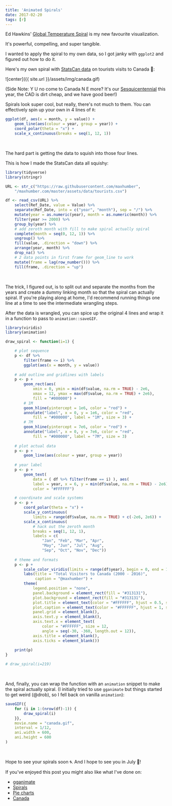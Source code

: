 ```yaml
---
title: 'Animated Spirals'
date: 2017-02-20
tags: [r]
---
```


Ed Hawkins' [Global Temperature Spiral](https://www.climate-lab-book.ac.uk/spirals/) is my new favourite visualization.

It's powerful, compelling, and super tangible.

I wanted to apply the spiral to my own data, so I got janky with `ggplot2` and figured out how to do it.

Here's my own spiral with [StatsCan data](http://www.statcan.gc.ca/daily-quotidien/170119/dq170119c-cansim-eng.htm) on tourists visits to Canada 🍁:

![center]({{ site.url }}/assets/img/canada.gif)

(Side Note: Y U no come to Canada N E more? It's our [Sesquicentennial](http://canada.pch.gc.ca/eng/1468262573081) this year, the CAD is dirt cheap, and we have good beer!)

Spirals look super cool, but really, there's not much to them. You can effectively spin up your own in 4 lines of `R`:

``` r
ggplot(df, aes(x = month, y = value)) +
    geom_line(aes(colour = year, group = year)) +
    coord_polar(theta = "x") +
    scale_x_continuous(breaks = seq(1, 12, 1))
```
<br>

The hard part is getting the data to squish into those four lines.

This is how I made the StatsCan data all squishy:

``` r
library(tidyverse)
library(stringr)

URL <- str_c("https://raw.githubusercontent.com/maxhumber",
    "/maxhumber.com/master/assets/data/tourists.csv")

df <- read_csv(URL) %>%
    select(Ref_Date, value = Value) %>%
    separate(Ref_Date, into = c("year", "month"), sep = "/") %>%
    mutate(year = as.numeric(year), month = as.numeric(month)) %>%
    filter(year >= 2000) %>% 
    group_by(year) %>%
    # add zeroth month with fill to make spiral actually spiral
    complete(month = seq(0, 12, 1)) %>%
    ungroup() %>%
    fill(value, .direction = "down") %>%
    arrange(year, month) %>%
    drop_na() %>%
    # 2 data points in first frame for geom_line to work
    mutate(frame = lag(row_number())) %>%
    fill(frame, .direction = "up")
```
<br>

The trick, I figured out, is to split out and separate the months from the years and create a dummy linking month so that the spiral can actually spiral. If you're playing along at home, I'd recommend running things one line at a time to see the intermediate wrangling steps.

After the data is wrangled, you can spice up the original 4 lines and wrap it in a function to pass to `animation::saveGIF`.

``` r
library(viridis)
library(animation)

draw_spiral <- function(i=1) {

    # plot sequence
    p <- df %>% 
        filter(frame <= i) %>% 
        ggplot(aes(x = month, y = value))
    
    # add outline and gridlines with labels
    p <- p +
        geom_rect(aes(
            xmin = 0, ymin = min(df$value, na.rm = TRUE) - 2e6, 
            xmax = 12, ymax = max(df$value, na.rm = TRUE) + 2e6),
            fill = "#000000") + 
        # 1M
        geom_hline(yintercept = 1e6, color = "red") + 
        annotate("label", x = 0, y = 1e6, color = "red", 
            fill = "#000000", label = "1M", size = 3) + 
        # 7M
        geom_hline(yintercept = 7e6, color = "red") + 
        annotate("label", x = 0, y = 7e6, color = "red", 
            fill = "#000000", label = "7M", size = 3)
    
    # plot actual data
    p <- p +
        geom_line(aes(colour = year, group = year))
    
    # year label
    p <- p +
        geom_text(
            data = ( df %>% filter(frame == i) ), aes(
            label = year, x = 6, y = min(df$value, na.rm = TRUE) - 2e6),
            color = "#FFFFFF")

    # coordinate and scale systems
    p <- p +
        coord_polar(theta = "x") +
        scale_y_continuous(
            limits = range(df$value, na.rm = TRUE) + c(-2e6, 2e6)) +
        scale_x_continuous(
            # hack out the zeroth month
            breaks = seq(1, 12, 1),
            labels = c(
                "Jan", "Feb", "Mar", "Apr", 
                "May", "Jun", "Jul", "Aug", 
                "Sep", "Oct", "Nov", "Dec"))
    
    # theme and formats
    p <- p +
        scale_color_viridis(limits = range(df$year), begin = 0, end = 1) + 
        labs(title = "Total Visitors to Canada (2000 - 2016)", 
             caption = "@maxhumber") + 
        theme(
            legend.position = "none",
            panel.background = element_rect(fill = "#313131"),
            plot.background = element_rect(fill = "#313131"),
            plot.title = element_text(color = "#FFFFFF", hjust = 0.5, size = 16),
            plot.caption = element_text(color = "#FFFFFF", hjust = 1, size = 10),
            panel.grid = element_blank(), 
            axis.text.y = element_blank(),
            axis.text.x = element_text(
                color = "#FFFFFF", size = 12, 
                angle = seq(-30, -360, length.out = 12)),
            axis.title = element_blank(), 
            axis.ticks = element_blank())
    
    print(p)
}

# draw_spiral(i=219)
```
<br>

And, finally, you can wrap the function with an `animation` snippet to make the spiral actually spiral. (I initially tried to use `gganimate` but things started to get weird (@drob), so I fell back on vanilla `animation`):

``` r
saveGIF({
    for (i in 1:(nrow(df)-1)) {
        draw_spiral(i)
    }},
    movie.name = "canada.gif", 
    interval = 1/12, 
    ani.width = 600, 
    ani.height = 600
)
```
<br>

Hope to see your spirals soon 🌀. And I hope to see you in July 🍁!

If you've enjoyed this post you might also like what I've done on:

-   [gganimate](http://maxhumber.com/2017/02/03/hypothetical-outcomes.html)
-   [Spirals](http://maxhumber.com/2016/12/31/sleep-circle.html)
-   [Pie charts](http://maxhumber.com/2017/01/21/THE-BEST.html)
-   [Canada](http://maxhumber.com/2017/02/15/tile_canada.html)
